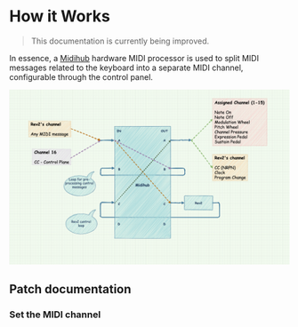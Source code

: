 # How it Works

> This documentation is currently being improved.

In essence, a [Midihub](https://blokas.io/midihub/) hardware MIDI processor is used to split MIDI messages related to the keyboard into a separate MIDI channel, configurable through the control panel.

![Diagram](diagram.png "Diagram")

## Patch documentation
### Set the MIDI channel

